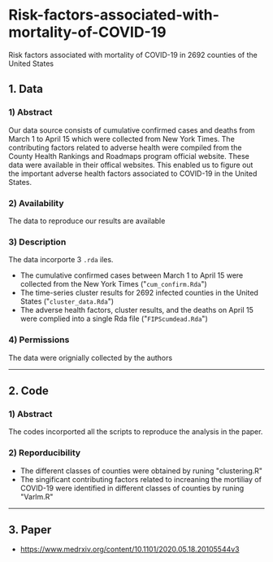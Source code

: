 # Risk-factors-associated-with-mortality-of-COVID-19
Risk factors associated with mortality of COVID-19 in 2692 counties of the United States
## 1. Data 
### 1) Abstract
Our data source consists of cumulative confirmed cases and deaths from March 1 to April 15 which were collected from New York Times. The contributing factors related to adverse health were compiled from the County Health Rankings and Roadmaps program official website. These data were available in their offical websites. This enabled us to figure out the important adverse health factors associated to COVID-19 in the United States.

### 2) Availability
The data to reproduce our results are available

### 3) Description
The data incorporte 3 `.rda` iles.
- The cumulative confirmed cases between March 1 to April 15 were collected from the New York Times ("`cum_confirm.Rda`")
- The time-series cluster results for 2692 infected counties in the United States ("`cluster_data.Rda`")
- The adverse health factors, cluster results, and the deaths on April 15 were complied into a single Rda file ("`FIPScumdead.Rda`") 

### 4) Permissions
The data were orignially collected by the authors

----
## 2. Code
### 1) Abstract
The codes incorported all the scripts to reproduce the analysis in the paper. 

### 2) Reporducibility
- The different classes of counties were obtained by runing "clustering.R"
- The singificant contributing factors related to increaning the mortiliay of COVID-19 were identified in different classes of counties by runing "Varlm.R"


----
## 3. Paper

- https://www.medrxiv.org/content/10.1101/2020.05.18.20105544v3